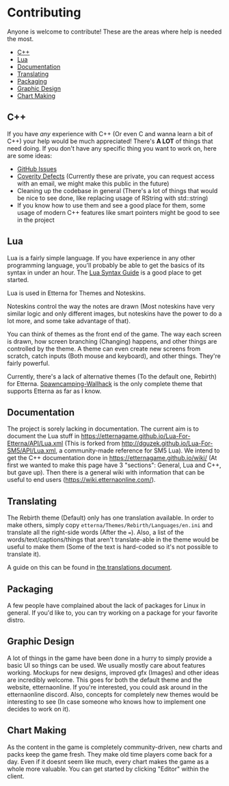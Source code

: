 # Contributing

Anyone is welcome to contribute! These are the areas where help is needed the most.

* [C++](#C++)
* [Lua](#Lua)
* [Documentation](#Documentation)
* [Translating](#Translating)
* [Packaging](#Packaging)
* [Graphic Design](#Graphic-Design)
* [Chart Making](#Chart-Making)

## C++

If you have *any* experience with C++ (Or even C and wanna learn a bit of C++) your help would be much appreciated!
There's **A LOT** of things that need doing. If you don't have any specific thing you want to work on, here are some ideas:

* [GitHub Issues](https://github.com/etternagame/etterna/issues)
* [Coverity Defects](https://scan.coverity.com/projects/etternagame-etterna) (Currently these are private, you can request access with an email, we might make this public in the future)
* Cleaning up the codebase in general (There's a lot of things that would be nice to see done, like replacing usage of RString with std::string)
* If you know how to use them and see a good place for them, some usage of modern C++ features like smart pointers might be good to see in the project

## Lua

Lua is a fairly simple language. If you have experience in any other programming language, you'll probably be able to get the basics of its syntax in under an hour. The [Lua Syntax Guide](https://www.lua.org/pil/contents.html) is a good place to get started.

Lua is used in Etterna for Themes and Noteskins.

Noteskins control the way the notes are drawn (Most noteskins have very similar logic and only different images, but noteskins have the power to do a lot more, and some take advantage of that).

You can think of themes as the front end of the game. The way each screen is drawn, how screen branching (Changing) happens, and other things are controlled by the theme. A theme can even create new screens from scratch, catch inputs (Both mouse and keyboard), and other things. They're fairly powerful.

Currently, there's a lack of alternative themes (To the default one, Rebirth) for Etterna. [Spawncamping-Wallhack](https://github.com/ca25nada/spawncamping-wallhack) is the only complete theme that supports Etterna as far as I know.

## Documentation

The project is sorely lacking in documentation. The current aim is to document the Lua stuff in https://etternagame.github.io/Lua-For-Etterna/API/Lua.xml (This is forked from http://dguzek.github.io/Lua-For-SM5/API/Lua.xml, a community-made reference for SM5 Lua). We intend to get the C++ documentation done in https://etternagame.github.io/wiki/ (At first we wanted to make this page have 3 "sections": General, Lua and C++, but gave up). Then there is a general wiki with information that can be useful to end users (https://wiki.etternaonline.com/).

## Translating

The Rebirth theme (Default) only has one translation available. In order to make others, simply copy `etterna/Themes/Rebirth/Languages/en.ini` and translate all the right-side words (After the `=`). Also, a list of the words/text/captions/things that aren't translate-able in the theme would be useful to make them (Some of the text is hard-coded so it's not possible to translate it).

A guide on this can be found in [the translations document](Translations.md).

## Packaging

A few people have complained about the lack of packages for Linux in general. If you'd like to, you can try working on a package for your favorite distro. 

## Graphic Design

A lot of things in the game have been done in a hurry to simply provide a basic UI so things can be used. We usually mostly care about features working. Mockups for new designs, improved gfx (Images) and other ideas are incredibly welcome. This goes for both the default theme and the website, etternaonline. If you're interested, you could ask around in the etternaonline discord. Also, concepts for completely new themes would be interesting to see (In case someone who knows how to implement one decides to work on it).

## Chart Making

As the content in the game is completely community-driven, new charts and packs keep the game fresh. They make old time players come back for a day. Even if it doesnt seem like much, every chart makes the game as a whole more valuable. You can get started by clicking "Editor" within the client.
